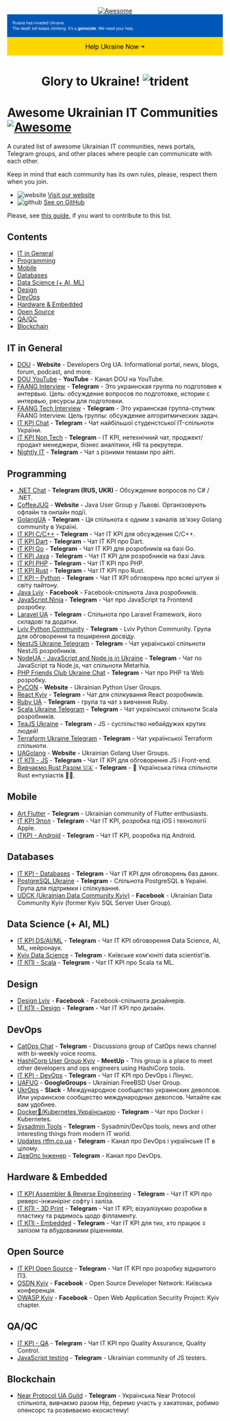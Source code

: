 <div align="center">
	<a href="https://vshymanskyy.github.io/StandWithUkraine">
		<img width="500" height="350" src="https://raw.githubusercontent.com/sindresorhus/awesome/main/media/logo-ua.svg" alt="Awesome">
		<img src="https://raw.githubusercontent.com/vshymanskyy/StandWithUkraine/main/banner2-direct.svg">
	</a>
    <div>
        <h1>
            Glory to Ukraine! <img src="https://upload.wikimedia.org/wikipedia/commons/thumb/9/95/Lesser_Coat_of_Arms_of_Ukraine.svg/1024px-Lesser_Coat_of_Arms_of_Ukraine.svg.png" width="20" alt="trident"/>
        </h1>
    </div>
</div>

# Awesome Ukrainian IT Communities [![Awesome](https://awesome.re/badge-flat2.svg)](https://awesome.re)

A curated list of awesome Ukrainian IT communities, news portals, Telegram groups, and other places where people can communicate with each other.

Keep in mind that each community has its own rules, please, respect them when you join.

- <img src="https://github.com/buildkite/emojis/raw/main/img-buildkite-64/firefox.png" width="20" height="20" alt="website"/> [Visit our website](https://awesome-it.in.ua/)
- <img src="https://github.com/buildkite/emojis/raw/main/img-buildkite-64/github.png" width="20" height="20" alt="github"/> [See on GitHub](https://github.com/grem11n/awesome-it-communities-ua)

Please, see [this guide](CONTRIBUTING.md), if you want to contribute to this list.

## Contents

- [IT in General](#it-in-general)
- [Programming](#programming)
- [Mobile](#mobile)
- [Databases](#databases)
- [Data Science (+ AI, ML)](#data-science--ai-ml)
- [Design](#design)
- [DevOps](#devops)
- [Hardware & Embedded](#hardware--embedded)
- [Open Source](#open-source)
- [QA/QC](#qaqc)
- [Blockchain](#blockchain)

## IT in General

- [DOU](https://dou.ua/) - **Website** - Developers Org UA. Informational portal, news, blogs, forum, podcast, and more.
- [DOU YouTube](https://www.youtube.com/@DOU_youtube) - **YouTube** - Канал DOU на YouTube.
- [FAANG Interview](https://t.me/FaangInterview) - **Telegram** - Это украинская группа по подготовке к интервью. Цель: обсуждение вопросов по подготовке, истории c интервью, ресурсы для подготовки.
- [FAANG Tech Interview](https://t.me/FaangTechInterview) - **Telegram** - Это украинская группа-спутник FAANG Interview. Цель группы: обсуждение алгоритмических задач.
- [IT KPI Chat](https://t.me/itkpi_flood) - **Telegram** - Чат найбільшої студенстської IT-спільноти України.
- [IT KPI Non Tech](https://t.me/itkpi_non_tech) - **Telegram** - IT KPI, нетехнічний чат, проджект/продакт менеджери, бізнес аналітики, HR та рекрутери.
- [Nightly IT](https://t.me/itcrowdua) - **Telegram** - Чат з різними темами про айті.

## Programming

- [.NET Chat](https://t.me/dotnet_chat) - **Telegram (RUS, UKR)** - Обсуждение вопросов по C# / .NET.
- [CoffeeJUG](https://www.coffeejug.org/) - **Website** - Java User Group у Львові. Організовують офлайн та онлайн події.
- [GolangUA](https://t.me/golang_ua_official) - **Telegram** - Ця спільнота є одним з каналів зв'язку Golang community в Україні.
- [IT KPI C/C++](https://t.me/itkpi_cpp) - **Telegram** - Чат IT KPI для обсуждения С/С++.
- [IT KPI Dart](https://t.me/dart_itkpi) - **Telegram** - Чат ІТ KPI про Dart.
- [IT KPI Go](https://t.me/itkpi_go) - **Telegram** - Чат IT KPI для розробників на базі Go.
- [IT KPI Java](https://t.me/itkpi_java) - **Telegram** - Чат IT KPI для розробників на базі Java.
- [IT KPI PHP](https://t.me/itkpi_php) - **Telegram** - Чат ІТ KPI про PHP.
- [IT KPI Rust](https://t.me/itkpi_rust) - **Telegram** - Чат ІТ KPI про Rust.
- [IT KPI – Python](https://t.me/itkpi_python) - **Telegram** - Чат IT KPI обговорень про всякі штуки зі світу пайтону.
- [Java Lviv](https://www.facebook.com/groups/jug.lviv/) - **Facebook** - Facebook-спільнота Java розробників.
- [JavaScript.Ninja](https://t.me/javascript_ninja) - **Telegram** - Чат про JavaScript та Frontend розробку.
- [Laravel UA](https://t.me/laravel_ua) - **Telegram** - Спільнота про Laravel Framework, його складові та додатки.
- [Lviv Python Community](https://t.me/lviv_python_community) - **Telegram** - Lviv Python Community. Група для обговорення та поширення досвіду.
- [NestJS Ukraine Telegram](https://t.me/nest_ukraine) - **Telegram** - Чат української спільноти NestJS розробників.
- [NodeUA - JavaScript and Node.js in Ukraine](https://t.me/nodeua) - **Telegram** - Чат по JavaScript та Node.js, чат спільноти Metarhia.
- [PHP Friends Club Ukraine Chat](https://t.me/phpfriendsclub_chat) - **Telegram** - Чат про PHP та Web розробку.
- [PyCON](https://www.meetup.com/uapycon/) - **Website** - Ukrainian Python User Groups.
- [React Kyiv](https://t.me/reactkyiv) - **Telegram** - Чат для спілкування React розробників.
- [Ruby UA](https://t.me/ruby4you) - **Telegram** - група та чат з вивчення Ruby.
- [Scala Ukraine Telegram](https://t.me/scala_ukraine) - **Telegram** - Чат української спільноти Scala розробників.
- [TeaJS Ukraine](https://t.me/teajsukraine) - **Telegram** - JS - суспільство небайдужих крутих людей!
- [Terraform Ukraine Telegram](https://t.me/terraform_ukraine) - **Telegram** - Чат української Terraform спільноти.
- [UAGolang](https://www.meetup.com/uagolang/) - **Website** - Ukrainian Golang User Groups.
- [ІТ КПІ - JS](https://t.me/itkpi_js) - **Telegram** - Чат ІТ KPI для обговорення JS і Front-end.
- [Вивчаємо Rust Разом 🇺🇦](https://t.me/rustlang_ua) - **Telegram** - 🦀 Українська гілка спільноти Rust ентузіастів 💙💛.

## Mobile

- [Art Flutter](https://t.me/artflutter) - **Telegram** - Ukrainian community of Flutter enthusiasts.
- [IT KPI Эпол](https://t.me/itkpi_ios) - **Telegram** - Чат ІТ KPI, розробка під іOS і технології Apple.
- [ITKPI - Android](https://t.me/itkpi_android) - **Telegram** - Чат ІТ KPI, розробка під Android.

## Databases

- [IT KPI - Databases](https://t.me/itkpi_db) - **Telegram** - Чат IT KPI для обговорень баз даних.
- [PostgreSQL Ukraine](https://t.me/PostgresUkraine) - **Telegram** - Спільнота PostgreSQL в Україні. Група для підтримки і спілкування.
- [UDCK (Ukrainian Data Community Kyiv)](https://www.facebook.com/groups/kssug/) - **Facebook** - Ukrainian Data Community Kyiv (former Kyiv SQL Server User Group).

## Data Science (+ AI, ML)

- [IT KPI DS/AI/ML](https://t.me/itkpi_ds) - **Telegram** - Чат IT KPI обговорення Data Science, AI, ML, нейронаук.
- [Kyiv Data Science](https://t.me/kyivdatascience) - **Telegram** - Київське ком'юніті data scientist'ів.
- [ІТ КПІ - Scala](https://t.me/itkpi_scala) - **Telegram** - Чат ІТ KPI про Scala та ML.

## Design

- [Design Lviv](https://www.facebook.com/groups/272786659415583) - **Facebook** - Facebook-спільнота дизайнерів.
- [ІТ КПІ - Design](https://t.me/itkpi_design) - **Telegram** - Чат ІТ KPI про дизайн.

## DevOps

- [CatOps Chat](https://t.me/catops_chat) - **Telegram** - Discussions group of CatOps news channel with bi-weekly voice rooms.
- [HashiCorp User Group Kyiv](https://www.meetup.com/Kyiv-HashiCorp-User-Group/) - **MeetUp** - This group is a place to meet other developers and ops engineers using HashiCorp tools.
- [IT KPI - DevOps](https://t.me/itkpi_devops) - **Telegram** - Чат ІТ KPI про DevOps і Лінукс.
- [UAFUG](https://groups.google.com/g/uafug) - **GoogleGroups** - Ukrainian FreeBSD User Group.
- [UkrOps](https://ukrops.club/) - **Slack** - Международное сообщество украинских девопсов. Или украинское сообщество международных девопсов. Читайте как вам удобнее.
- [Docker🐳/Kubernetes Українською](https://t.me/k8s_ua) - **Telegram** - Чат про Docker і Kubernetes.
- [Sysadmin Tools](https://t.me/sysadmin_tools) - **Telegram** - Sysadmin/DevOps tools, news and other interesting things from modern IT world.
- [Updates rtfm.co.ua](https://t.me/rtfmcoua) - **Telegram** - Канал про DevOps і українське IT в цілому.
- [ДевОпс Інженер](https://t.me/devopsengineer) - **Telegram** - Канал про DevOps.

## Hardware & Embedded

- [IT KPI Assembler & Reverse Engineering](https://t.me/itkpi_reveng) - **Telegram** - Чат ІТ KPI про реверс-інжинірінг софту і заліза.
- [IT КПІ - 3D Print](https://t.me/itkpi_3dprint) - **Telegram** - Чат ІТ KPI; візуалізуємо розробки в пластику та радимось щодо філламенту.
- [ІТ КПІ - Embedded](https://t.me/itkpi_embedded) - **Telegram** - Чат ІТ KPI для тих, хто працює з залізом та вбудованими рішеннями.

## Open Source

- [IT KPI Open Source](https://t.me/itkpi_open_source) - **Telegram** - Чат ІТ KPI про розробку відкритого ПЗ.
- [OSDN Kyiv](https://www.facebook.com/osdn.kiev) - **Facebook** - Open Source Developer Network: Київська конференція.
- [OWASP Kyiv](https://www.facebook.com/owaspkyiv) - **Facebook** - Open Web Application Security Project: Kyiv chapter.

## QA/QC

- [IT KPI - QA](https://t.me/itkpi_qa) - **Telegram** - Чат ІТ KPI про Quality Assurance, Quality Control.
- [JavaScript testing](https://t.me/js_for_testing) - **Telegram** - Ukrainian community of JS testers.

## Blockchain

- [Near Protocol UA Guild](https://t.me/nearprotocolua) - **Telegram** - Українська Near Protocol спільнота, вивчаємо разом Нір, беремо участь у хакатонах, робимо опенсорс та розвиваємо екосистему!
